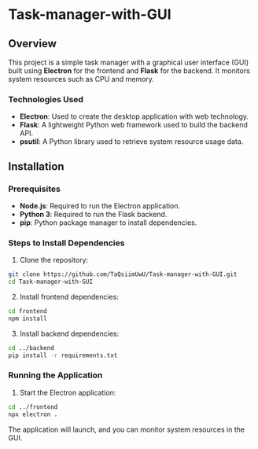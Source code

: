 # Task-manager-with-GUI
## Overview

This project is a simple task manager with a graphical user interface (GUI) built using **Electron** for the frontend and **Flask** for the backend. It monitors system resources such as CPU and memory.

### Technologies Used

- **Electron**: Used to create the desktop application with web technology.
- **Flask**: A lightweight Python web framework used to build the backend API.
- **psutil**: A Python library used to retrieve system resource usage data.

## Installation

### Prerequisites

- **Node.js**: Required to run the Electron application.
- **Python 3**: Required to run the Flask backend.
- **pip**: Python package manager to install dependencies.

### Steps to Install Dependencies

1. Clone the repository:
  ```bash
  git clone https://github.com/TaQsiimUwU/Task-manager-with-GUI.git
  cd Task-manager-with-GUI
  ```

2. Install frontend dependencies:
  ```bash
  cd frontend
  npm install
  ```

3. Install backend dependencies:
  ```bash
  cd ../backend
  pip install -r requirements.txt
  ```

### Running the Application
1. Start the Electron application:
  ```bash
  cd ../frontend
  npx electron .
  ```

The application will launch, and you can monitor system resources in the GUI.
